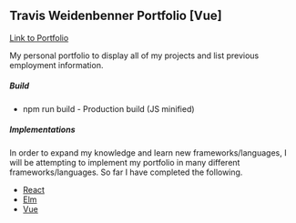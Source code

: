 ## Travis Weidenbenner Portfolio [Vue]
[Link to Portfolio](http://thetravisw.com)

My personal portfolio to display all of my projects and list previous employment information.

##### Build
* npm run build - Production build (JS minified)

##### Implementations
In order to expand my knowledge and learn new frameworks/languages, I will be
attempting to implement my portfolio in many different frameworks/languages.
So far I have completed the following.

* [React](https://github.com/travis-w/Portfolio/tree/master)
* [Elm](https://github.com/travis-w/Portfolio/tree/elm-lang)
* [Vue](https://github.com/travis-w/Portfolio/tree/vue-js)

